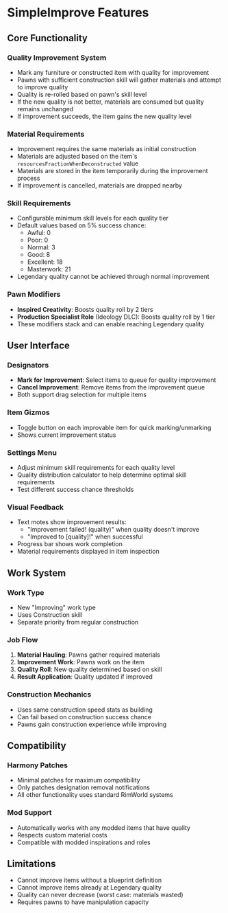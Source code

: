 # SimpleImprove Features

## Core Functionality

### Quality Improvement System
- Mark any furniture or constructed item with quality for improvement
- Pawns with sufficient construction skill will gather materials and attempt to improve quality
- Quality is re-rolled based on pawn's skill level
- If the new quality is not better, materials are consumed but quality remains unchanged
- If improvement succeeds, the item gains the new quality level

### Material Requirements
- Improvement requires the same materials as initial construction
- Materials are adjusted based on the item's `resourcesFractionWhenDeconstructed` value
- Materials are stored in the item temporarily during the improvement process
- If improvement is cancelled, materials are dropped nearby

### Skill Requirements
- Configurable minimum skill levels for each quality tier
- Default values based on 5% success chance:
  - Awful: 0
  - Poor: 0  
  - Normal: 3
  - Good: 8
  - Excellent: 18
  - Masterwork: 21
- Legendary quality cannot be achieved through normal improvement

### Pawn Modifiers
- **Inspired Creativity**: Boosts quality roll by 2 tiers
- **Production Specialist Role** (Ideology DLC): Boosts quality roll by 1 tier
- These modifiers stack and can enable reaching Legendary quality

## User Interface

### Designators
- **Mark for Improvement**: Select items to queue for quality improvement
- **Cancel Improvement**: Remove items from the improvement queue
- Both support drag selection for multiple items

### Item Gizmos
- Toggle button on each improvable item for quick marking/unmarking
- Shows current improvement status

### Settings Menu
- Adjust minimum skill requirements for each quality level
- Quality distribution calculator to help determine optimal skill requirements
- Test different success chance thresholds

### Visual Feedback
- Text motes show improvement results:
  - "Improvement failed! (quality)" when quality doesn't improve
  - "Improved to [quality]!" when successful
- Progress bar shows work completion
- Material requirements displayed in item inspection

## Work System

### Work Type
- New "Improving" work type
- Uses Construction skill
- Separate priority from regular construction

### Job Flow
1. **Material Hauling**: Pawns gather required materials
2. **Improvement Work**: Pawns work on the item
3. **Quality Roll**: New quality determined based on skill
4. **Result Application**: Quality updated if improved

### Construction Mechanics
- Uses same construction speed stats as building
- Can fail based on construction success chance
- Pawns gain construction experience while improving

## Compatibility

### Harmony Patches
- Minimal patches for maximum compatibility
- Only patches designation removal notifications
- All other functionality uses standard RimWorld systems

### Mod Support
- Automatically works with any modded items that have quality
- Respects custom material costs
- Compatible with modded inspirations and roles

## Limitations

- Cannot improve items without a blueprint definition
- Cannot improve items already at Legendary quality
- Quality can never decrease (worst case: materials wasted)
- Requires pawns to have manipulation capacity